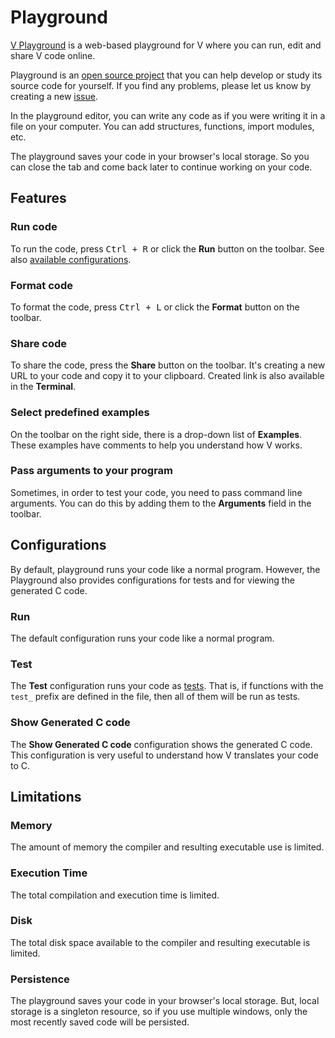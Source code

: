 # Playground

[V Playground](https://play.vlang.foundation/) is a web-based playground for V
where you can run, edit and share V code online.

Playground is an
[open source project](https://github.com/vlang-foundation/playground)
that you can help develop or study its source code for yourself.
If you find any problems, please let us know by creating a new
[issue](https://github.com/vlang-foundation/playground/issues/new).

In the playground editor, you can write any code as if you were writing it in a file on your
computer.
You can add structures, functions, import modules, etc.

The playground saves your code in your browser's local storage.
So you can close the tab and come back later to continue working on your code.

## Features

### Run code

To run the code, press <kbd>Ctrl + R</kbd> or click the **Run** button on the toolbar.
See also [available configurations](#configurations).

### Format code

To format the code, press <kbd>Ctrl + L</kbd> or click the **Format** button on the toolbar.

### Share code

To share the code, press the **Share** button on the toolbar.
It's creating a new URL to your code and copy it to your clipboard.
Created link is also available in the **Terminal**.

### Select predefined examples

On the toolbar on the right side, there is a drop-down list of **Examples**.
These examples have comments to help you understand how V works.

### Pass arguments to your program

Sometimes, in order to test your code, you need to pass command line arguments.
You can do this by adding them to the **Arguments** field in the toolbar.

## Configurations

By default, playground runs your code like a normal program.
However, the Playground also provides configurations for tests and for viewing the generated C code.

### Run

The default configuration runs your code like a normal program.

### Test

The **Test** configuration runs your code as
[tests](../concepts/testing.md).
That is, if functions with the `test_` prefix are defined in the file, then all of them will be run
as tests.

### Show Generated C code

The **Show Generated C code** configuration shows the generated C code.
This configuration is very useful to understand how V translates your code to C.

## Limitations

### Memory

The amount of memory the compiler and resulting executable use is limited.

### Execution Time

The total compilation and execution time is limited.

### Disk

The total disk space available to the compiler and resulting executable is limited.

### Persistence

The playground saves your code in your browser's local storage.
But, local storage is a singleton resource, so if you use multiple windows,
only the most recently saved code will be persisted.
